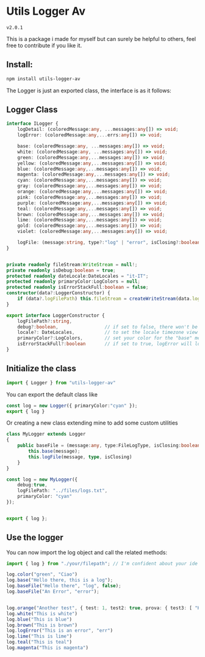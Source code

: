 ﻿# Utils Logger Av



`v2.0.1`

This is a package i made for myself but can surely be helpful to others, feel free to contribute if you like it.



## Install:

```bash
npm install utils-logger-av
```

The Logger is just an exported class, the interface is as it follows:


## Logger Class

```ts
interface ILogger {
    logDetail: (coloredMessage:any, ...messages:any[]) => void;
    logError: (coloredMessage:any,...errs:any[]) => void;

    base: (coloredMessage:any, ...messages:any[]) => void;
    white: (coloredMessage:any, ...messages:any[]) => void;
    green: (coloredMessage:any,...messages:any[]) => void;
    yellow: (coloredMessage:any,...messages:any[]) => void;
    blue: (coloredMessage:any,...messages:any[]) => void;
    magenta: (coloredMessage:any,...messages:any[]) => void;
    cyan: (coloredMessage:any,...messages:any[]) => void;
    gray: (coloredMessage:any,...messages:any[]) => void;
    orange: (coloredMessage:any,...messages:any[]) => void;
    pink: (coloredMessage:any,...messages:any[]) => void;
    purple: (coloredMessage:any,...messages:any[]) => void;
    teal: (coloredMessage:any,...messages:any[]) => void;
    brown: (coloredMessage:any,...messages:any[]) => void;
    lime: (coloredMessage:any,...messages:any[]) => void;
    gold: (coloredMessage:any,...messages:any[]) => void;
    violet: (coloredMessage:any,...messages:any[]) => void;

    logFile: (message:string, type?:"log" | "error", isClosing?:boolean) => void;
}


private readonly fileStream:WriteStream = null!;
private readonly isDebug:boolean = true;
protected readonly dateLocale:DateLocales = "it-IT";
protected readonly primaryColor:LogColors = null;
protected readonly isErrorStackFull:boolean = false;
constructor(data?:LoggerConstructor) {
	if (data?.logFilePath) this.fileStream = createWriteStream(data.logFilePath, { flags: 'a' });
}

export interface LoggerConstructor {
    logFilePath?:string,
    debug?:boolean,                 // if set to false, there won't be any more log.
    locale?: DateLocales,           // to set the locale timezone view
    primaryColor?:LogColors,        // set your color for the "base" method. default is white
    isErrorStackFull?:boolean       // if set to true, logError will log the full stack trace
}
```




## Initialize the class

```ts
import { Logger } from "utils-logger-av"
```

You can export the default class like
```ts
const log = new Logger({ primaryColor:"cyan" });
export { log }
```


Or creating a new class extending mine to add some custom utilities
```ts
class MyLogger extends Logger
{
    public baseFile = (message:any, type:FileLogType, isClosing:boolean = true) => {
        this.base(message);
        this.logFile(message, type, isClosing)
    }
}

const log = new MyLogger({
    debug:true,
    logFilePath: "../files/logs.txt",
    primaryColor: "cyan"
});


export { log };
```


## Use the logger
You can now import the log object and call the related methods:
```ts
import { log } from "./your/filepath"; // I'm confident about your ide auto-import features

log.color("green", "Ciao")
log.base("Hello there, this is a log");
log.baseFile("Hello there", "log", false);
log.baseFile("An Error", "error");


log.orange("Another test", { test: 1, test2: true, prova: { test3: [ "Hello", 2, false] } }, false, 12.3);
log.white("This is white")
log.blue("This is blue")
log.brown("This is brown")
log.logError("This is an error", "err")
log.lime("This is lime")
log.teal("This is teal")
log.magenta("This is magenta")
```
